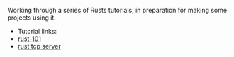 Working through a series of Rusts tutorials, in preparation for making some projects using it. 

- Tutorial links:
- [rust-101](https://www.ralfj.de/projects/rust-101/main.html)
- [rust tcp server](https://www.youtube.com/watch?v=JiuouCJQzSQ)

